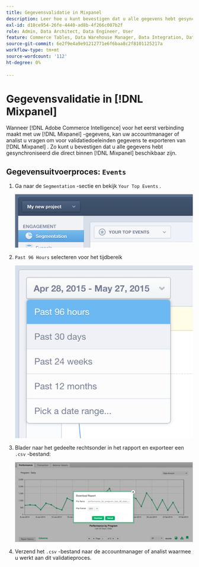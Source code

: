 ```yaml
---
title: Gegevensvalidatie in Mixpanel
description: Leer hoe u kunt bevestigen dat u alle gegevens hebt gesynchroniseerd die rechtstreeks beschikbaar zijn in het deelvenster Mixen.
exl-id: d18ce954-26fe-4440-ad8b-4f266c007b2f
role: Admin, Data Architect, Data Engineer, User
feature: Commerce Tables, Data Warehouse Manager, Data Integration, Data Import/Export
source-git-commit: 6e2f9e4a9e91212771e6f6baa8c2f8101125217a
workflow-type: tm+mt
source-wordcount: '112'
ht-degree: 0%

---
```


# Gegevensvalidatie in [!DNL Mixpanel]

Wanneer [!DNL Adobe Commerce Intelligence] voor het eerst verbinding maakt met uw [!DNL Mixpanel] -gegevens, kan uw accountmanager of analist u vragen om voor validatiedoeleinden gegevens te exporteren van [!DNL Mixpanel] . Zo kunt u bevestigen dat u alle gegevens hebt gesynchroniseerd die direct binnen [!DNL Mixpanel] beschikbaar zijn.

## Gegevensuitvoerproces: `Events`

1. Ga naar de `Segmentation` -sectie en bekijk `Your Top Events` .

   ![](../../../assets/your-top-events.png)

1. `Past 96 Hours` selecteren voor het tijdbereik

   ![](../../../assets/past-96-hours.png)

1. Blader naar het gedeelte rechtsonder in het rapport en exporteer een `.csv` -bestand:

   ![](../../../assets/export-csv-mixpanel.png)

1. Verzend het `.csv` -bestand naar de accountmanager of analist waarmee u werkt aan dit validatieproces.

